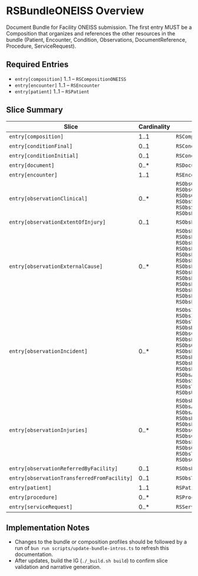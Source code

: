 <!-- generated by scripts/update-bundle-intros.ts; do not edit manually -->
# RSBundleONEISS Overview

Document Bundle for Facility ONEISS submission. The first entry MUST be a Composition that organizes and references the other resources in the bundle (Patient, Encounter, Condition, Observations, DocumentReference, Procedure, ServiceRequest).

## Required Entries

- `entry[composition]` 1..1 – `RSCompositionONEISS`
- `entry[encounter]` 1..1 – `RSEncounter`
- `entry[patient]` 1..1 – `RSPatient`

## Slice Summary

| Slice | Cardinality | Allowed Resources | Notes |
| --- | --- | --- | --- |
| `entry[composition]` | 1..1 | `RSCompositionONEISS` | — |
| `entry[conditionFinal]` | 0..1 | `RSConditionFinalDiagnosis` | — |
| `entry[conditionInitial]` | 0..1 | `RSConditionInitialImpression` | — |
| `entry[document]` | 0..* | `RSDocumentReference` | — |
| `entry[encounter]` | 1..1 | `RSEncounter` | — |
| `entry[observationClinical]` | 0..* | `RSObsOtherRiskFactors`<br>`RSObsConditionOfPatient`<br>`RSObsOutcome`<br>`RSObsStatusOnArrival`<br>`RSObsStatusOnArrivalAliveDetail`<br>`RSObsBloodAlcoholConcentration` | — |
| `entry[observationExtentOfInjury]` | 0..1 | `RSObsExtentOfInjury` | — |
| `entry[observationExternalCause]` | 0..* | `RSObsECBitesStings`<br>`RSObsECBurns`<br>`RSObsECChemical`<br>`RSObsECSharpObject`<br>`RSObsECDrowning`<br>`RSObsECForcesOfNature`<br>`RSObsECFall`<br>`RSObsECFirecracker`<br>`RSObsECGunshot`<br>`RSObsECHangingStrangulation`<br>`RSObsECMaulingAssault`<br>`RSObsECSexualAssault`<br>`RSObsECOther` | — |
| `entry[observationIncident]` | 0..* | `RSObsInjuryDateTime`<br>`RSObsInjuryIntent`<br>`RSObsTransportVehicularAccident`<br>`RSObsModeOfTransport`<br>`RSObsCollisionVsNonCollision`<br>`RSObsPatientsVehicle`<br>`RSObsOtherVehicleInvolved`<br>`RSObsPositionOfPatient`<br>`RSObsHowManyVehicles`<br>`RSObsHowManyPatients`<br>`RSObsPlaceOfOccurrence`<br>`RSObsActivityAtIncident`<br>`RSObsSafetyAccessories`<br>`RSObsTriagePriority`<br>`RSObsUrgencyLevel` | — |
| `entry[observationInjuries]` | 0..* | `RSObsMultipleInjuries`<br>`RSObsAbrasion`<br>`RSObsAvulsion`<br>`RSObsNatureBurns`<br>`RSObsECBurns`<br>`RSObsConcussion`<br>`RSObsContusion`<br>`RSObsFracture`<br>`RSObsOpenWound`<br>`RSObsTraumaticAmputation`<br>`RSObsOtherInjury` | — |
| `entry[observationReferredByFacility]` | 0..1 | `RSObsReferredByFacility` | — |
| `entry[observationTransferredFromFacility]` | 0..1 | `RSObsTransferredFromFacility` | — |
| `entry[patient]` | 1..1 | `RSPatient` | — |
| `entry[procedure]` | 0..* | `RSProcedure` | — |
| `entry[serviceRequest]` | 0..* | `RSServiceRequest` | — |

## Implementation Notes

- Changes to the bundle or composition profiles should be followed by a run of `bun run scripts/update-bundle-intros.ts` to refresh this documentation.
- After updates, build the IG (`./_build.sh build`) to confirm slice validation and narrative generation.
